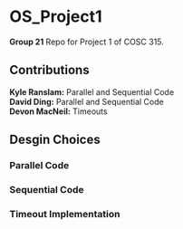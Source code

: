 # OS_Project1
**Group 21**
Repo for Project 1 of COSC 315.
## Contributions
**Kyle Ranslam:** Parallel and Sequential Code<br>
**David Ding:** Parallel and Sequential Code<br>
**Devon MacNeil:** Timeouts<br>

## Desgin Choices

### Parallel Code

### Sequential Code

### Timeout Implementation
